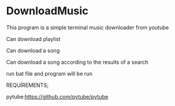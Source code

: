 # DownloadMusic

This program is a simple terminal music downloader from youtube

Can download playlist

Can download a song

Can download a song according to the results of a search

run bat file and program will be run





REQUİREMENTS;

pytube:https://github.com/pytube/pytube

